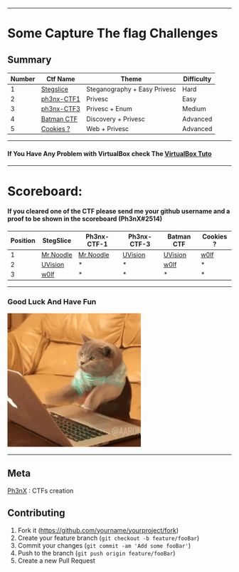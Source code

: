 ------------------------------------------------------------------------------------------------
# Some Capture The flag Challenges

## Summary

|Number|Ctf Name|Theme|Difficulty|
|------|--------|-----|----------|
|1     | [Stegslice](https://github.com/Ph3nX-Z/Capture-The-Flag-Rooms/tree/main/Stegslice) | Steganography + Easy Privesc | Hard |
|2     | [ph3nx-CTF1](https://github.com/Ph3nX-Z/Capture-The-Flag-Rooms/tree/main/ph3nx-CTF1)| Privesc |  Easy |
|3     | [ph3nx-CTF3](https://github.com/Ph3nX-Z/Capture-The-Flag-Rooms/tree/main/ph3nx-CTF3)|  Privesc + Enum | Medium |
|4     | [Batman CTF](https://github.com/Ph3nX-Z/Capture-The-Flag-Rooms/tree/main/Batman)| Discovery + Privesc | Advanced|
|5     | [Cookies ? ](https://github.com/Ph3nX-Z/Capture-The-Flag-Rooms/tree/main/SesameBank) | Web + Privesc | Advanced|
--------------------------------------------------------------------------------------------

#### If You Have Any Problem with VirtualBox check The [VirtualBox Tuto](https://github.com/Ph3nX-Z/Capture-The-Flag-Rooms/blob/main/Tuto-VirtualBox/README.md)
---------------------------------------------------------------------------------------------

# Scoreboard:
#### If you cleared one of the CTF please send me your github username and a proof to be shown in the scoreboard (Ph3nX#2514)
| Position | StegSlice | Ph3nx-CTF-1 | Ph3nx-CTF-3 | Batman CTF | Cookies ? |
|----------|-----------|-------------|-------------|------------|-----------|
|    1     |[Mr.Noodle](https://github.com/branoodle)     |[Mr.Noodle](https://github.com/branoodle)|      [UVision](https://github.com/matthieu-hackwitharts)     |  [UVision](https://github.com/matthieu-hackwitharts) |  [w0lf](https://tryhackme.com/p/w0lf15) |
|    2     |[UVision](https://github.com/matthieu-hackwitharts)  |      *      |       *      |  [w0lf](https://tryhackme.com/p/w0lf15) | * |
|    3     |     [w0lf](https://tryhackme.com/p/w0lf15)     |      *      |      *       |  * | * |

--------------------------------------------------------------------------------------------------

### Good Luck And Have Fun 
![Alt Text](source.gif)

------------------------------------------------------------------------------------------------
## Meta

[Ph3nX](https://github.com/Ph3nX-Z/) : CTFs creation

## Contributing

1. Fork it (<https://github.com/yourname/yourproject/fork>)
2. Create your feature branch (`git checkout -b feature/fooBar`)
3. Commit your changes (`git commit -am 'Add some fooBar'`)
4. Push to the branch (`git push origin feature/fooBar`)
5. Create a new Pull Request
